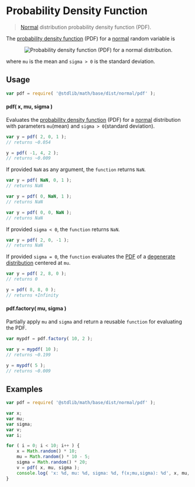 Probability Density Function
===
> [Normal][normal] distribution probability density function (PDF).

<!-- <intro> -->

The [probability density function](https://en.wikipedia.org/wiki/Probability_density_function) (PDF) for a [normal][normal] random variable is

<!-- <equation class="equation" label="eq:pdf_function" align="center" raw="f(x;\mu,\sigma)=\frac{1}{\sigma\sqrt{2\pi}}\, e^{-\frac{(x - \mu)^2}{2 \sigma^2}}" alt="Probability density function (PDF) for a normal distribution."> -->
<div class="equation" align="center" data-raw-text="f(x;\mu,\sigma)=\frac{1}{\sigma\sqrt{2\pi}}\, e^{-\frac{(x - \mu)^2}{2 \sigma^2}}" data-equation="eq:pdf_function">
	<img src="https://cdn.rawgit.com/distributions-io/normal-pdf/041aba5f623f0203e608bb41ba2c4d0227665429/docs/img/eqn.svg" alt="Probability density function (PDF) for a normal distribution.">
	<br>
</div>

where `mu` is the mean  and `sigma > 0` is the standard deviation.

<!-- </intro> -->

<!-- <usage> -->

## Usage
``` javascript
var pdf = require( '@stdlib/math/base/dist/normal/pdf' );
```

#### pdf( x, mu, sigma )
Evaluates the [probability density function][pdf] (PDF) for a [normal][normal] distribution with parameters `mu`(mean) and `sigma > 0`(standard deviation).

``` javascript
var y = pdf( 2, 0, 1 );
// returns ~0.054

y = pdf( -1, 4, 2 );
// returns ~0.009
```

If provided `NaN` as any argument, the `function` returns `NaN`.

``` javascript
var y = pdf( NaN, 0, 1 );
// returns NaN

var y = pdf( 0, NaN, 1 );
// returns NaN

var y = pdf( 0, 0, NaN );
// returns NaN
```

If provided `sigma < 0`, the `function` returns `NaN`.

``` javascript
var y = pdf( 2, 0, -1 );
// returns NaN
```

If provided `sigma = 0`, the `function` evaluates the [PDF][pdf] of a [degenerate distribution][degenerate-distribution] centered at `mu`.

``` javascript
var y = pdf( 2, 8, 0 );
// returns 0

y = pdf( 8, 8, 0 );
// returns +Infinity
```

#### pdf.factory( mu, sigma )

Partially apply `mu` and `sigma` and return a reusable `function` for evaluating the PDF.

``` javascript
var mypdf = pdf.factory( 10, 2 );

var y = mypdf( 10 );
// returns ~0.199

y = mypdf( 5 );
// returns ~0.009
```
<!-- </usage> -->

<!-- <examples> -->
## Examples

``` javascript
var pdf = require( '@stdlib/math/base/dist/normal/pdf' );

var x;
var mu;
var sigma;
var v;
var i;

for ( i = 0; i < 10; i++ ) {
	x = Math.random() * 10;
	mu = Math.random() * 10 - 5;
	sigma = Math.random() * 20;
	v = pdf( x, mu, sigma );
	console.log( 'x: %d, mu: %d, sigma: %d, f(x;mu,sigma): %d', x, mu, sigma, v );
}
```
<!-- </examples> -->


<!-- <links> -->
[pdf]: https://en.wikipedia.org/wiki/Probability_density_function
[normal]: https://en.wikipedia.org/wiki/Normal_distribution
[degenerate-distribution]: https://en.wikipedia.org/wiki/Degenerate_distribution
<!-- </links> -->
